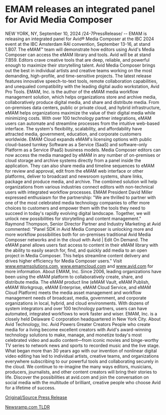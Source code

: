 # EMAM releases an integrated panel for Avid Media Composer

NEW YORK, NY, September 10, 2024 /24-7PressRelease/ -- EMAM is releasing an integrated panel for Avid® Media Composer at the IBC 2024 event at the IBC Amsterdam RAI convention, September 13-16, at stand 1.B07. The eMAM™ team will demonstrate how editors using Avid's Media Composer can access the eMAM library and tools. Avid will be at stand 7.B59.  Editors crave creative tools that are deep, reliable, and powerful enough to maximize their storytelling talent. Avid Media Composer brings out the best in individual artists and creative teams working on the most demanding, high-profile, and time-sensitive projects. The latest release features innovative speech-to-text tools, remote collaboration capabilities, and unequaled compatibility with the leading digital audio workstation, Avid Pro Tools.  EMAM, Inc. is the author of the eMAM media workflow management solution, which helps organizations store and archive media, collaboratively produce digital media, and share and distribute media. From on-premises data centers, public or private cloud, and hybrid infrastructure, eMAM helps organizations maximize the value of their digital media while minimizing costs. With over 100 technology partner integrations, eMAM users can automate and streamline processes from the intuitive web-based interface. The system's flexibility, scalability, and affordability have attracted media, government, education, and corporate customers worldwide. EMAM Cloud expands eMAM's licensing options with public cloud-based turnkey Software as a Service (SaaS) and software-only Platform as a Service (PaaS) business models.  Media Composer editors can now access the media managed by eMAM in any number of on-premises or cloud storage and archive systems directly from a panel inside the application. They can also share media and timeline sequences to eMAM for review and approval, edit from the eMAM web interface or other platforms, deliver to broadcast and newsroom systems, share links, package and produce media, and archive. The combined solution will help organizations from various industries connect editors with non-technical users with integrated workflow processes.   EMAM President David Miller expressed enthusiasm for the partnership: "We are thrilled to partner with one of the most celebrated media technology companies to offer more choices to customers and empower them with the tools they need to succeed in today's rapidly evolving digital landscape. Together, we will unlock new possibilities for storytelling and content management."  Raymond Thompson, Senior Director Partner and Industry Marketing at Avid commented: "Panel SDK in Avid Media Composer is unlocking more and more workflow possibilities both for on-premises traditional Avid Media Composer networks and in the cloud with Avid | Edit On Demand. The eMAM panel allows users fast access to content in their eMAM library with the ability to easily search for, find, and quickly add media to an open project in Media Composer. This helps streamline content delivery and drives higher efficiency for Media Composer users."  Visit www.emamsolutions.com, www.emamcloud.com and www.avid.com for more information.  About EMAM, Inc.  Since 2006, leading organizations have been using the eMAM platform to collaboratively create, share, and distribute media. The eMAM product line (eMAM Vault, eMAM Publish, eMAM Workgroup, eMAM Enterprise, eMAM Cloud Service, and eMAM Cloud Platform) meets the media asset management and workflow management needs of broadcast, media, government, and corporate organizations in local, hybrid, and cloud environments. With dozens of system integrators and over 100 technology partners, users can have automated, integrated workflows to work faster and wiser.   EMAM, Inc. is a closely held Delaware C corporation headquartered in New York City.  About Avid Technology, Inc. Avid Powers Greater Creators  People who create media for a living become excellent creators with Avid's award-winning technology solutions to make, manage, and monetize today's most celebrated video and audio content—from iconic movies and binge-worthy TV series to network news and sports to recorded music and the live stage. What began more than 30 years ago with our invention of nonlinear digital video editing has led to individual artists, creative teams, and organizations everywhere subscribing to our powerful tools and collaborating securely in the cloud. We continue to re-imagine the many ways editors, musicians, producers, journalists, and other content creators will bring their stories to life. Discover the possibilities at avid.com and join the conversation on social media with the multitude of brilliant, creative people who choose Avid for a lifetime of success. 

[Original/Source Press Release](https://www.24-7pressrelease.com/press-release/514126/emam-releases-an-integrated-panel-for-avid-media-composer) 

[Newsramp.com TLDR](https://newsramp.com/None) 